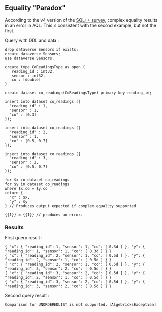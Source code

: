 ## Equality "Paradox"

According to the v4 version of the [SQL++ survey](http://arxiv.org/pdf/1405.3631v4.pdf), complex equality results in an error in AQL. This is consistent with the second example, but not the first.

Query with DDL and data :

```
drop dataverse Sensors if exists;
create dataverse Sensors;
use dataverse Sensors;

create type CoReadingsType as open {
   reading_id : int32,
   sensor : int32,
   co : [double]
}

create dataset co_readings(CoReadingsType) primary key reading_id;

insert into dataset co_readings ({
  "reading_id" : 1,
  "sensor" : 1,
  "co" : [0.3]
});

insert into dataset co_readings ({
  "reading_id" : 2,
  "sensor" : 1,
  "co" : [0.5, 0.7]
});

insert into dataset co_readings ({
  "reading_id" : 3,
  "sensor" : 2,
  "co" : [0.5, 0.7]
});

for $x in dataset co_readings
for $y in dataset co_readings
where $x.co = $y.co
return {
  "x" : $x,
  "y" : $y
} // Produces output expected if complex equality supported.

{{1}} = {{1}} // produces an error.
```

### Results

First query result :

```
{ "x": { "reading_id": 1, "sensor": 1, "co": [ 0.3d ] }, "y": { "reading_id": 1, "sensor": 1, "co": [ 0.3d ] } }
{ "x": { "reading_id": 2, "sensor": 1, "co": [ 0.5d ] }, "y": { "reading_id": 2, "sensor": 1, "co": [ 0.5d ] } }
{ "x": { "reading_id": 2, "sensor": 1, "co": [ 0.5d ] }, "y": { "reading_id": 3, "sensor": 2, "co": [ 0.5d ] } }
{ "x": { "reading_id": 3, "sensor": 2, "co": [ 0.5d ] }, "y": { "reading_id": 2, "sensor": 1, "co": [ 0.5d ] } }
{ "x": { "reading_id": 3, "sensor": 2, "co": [ 0.5d ] }, "y": { "reading_id": 3, "sensor": 2, "co": [ 0.5d ] } }
```

Second query result :

```
Comparison for UNORDEREDLIST is not supported. [AlgebricksException]
```